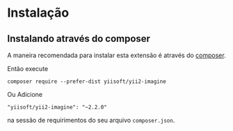 Instalação
============

## Instalando através do composer

A maneira recomendada para instalar esta extensão é através do [composer](https://getcomposer.org/download/).

Então execute

```
composer require --prefer-dist yiisoft/yii2-imagine
```

Ou Adicione

```
"yiisoft/yii2-imagine": "~2.2.0"
```

na sessão de requirimentos do seu arquivo `composer.json`.
